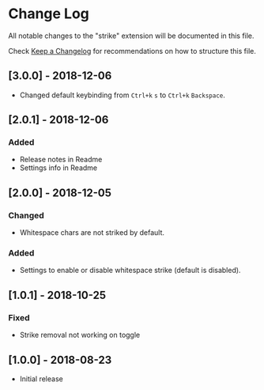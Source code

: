 # Change Log
All notable changes to the "strike" extension will be documented in this file.

Check [Keep a Changelog](http://keepachangelog.com/) for recommendations on how to structure this file.

## [3.0.0] - 2018-12-06
- Changed default keybinding from `Ctrl+k` `s` to `Ctrl+k` `Backspace`.

## [2.0.1] - 2018-12-06
### Added
- Release notes in Readme
- Settings info in Readme

## [2.0.0] - 2018-12-05
### Changed
- Whitespace chars are not striked by default.

### Added
- Settings to enable or disable whitespace strike (default is disabled).

## [1.0.1] - 2018-10-25
### Fixed
- Strike removal not working on toggle

## [1.0.0] - 2018-08-23
- Initial release